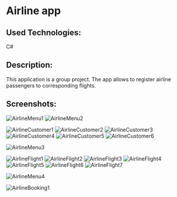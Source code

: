 # Airline app

## Used Technologies:
C#

## Description:
This application is a group project. The app allows to register airline passengers to corresponding flights.

## Screenshots:

![AirlineMenu1](https://github.com/evgeniya-zhukova/Airline_app/blob/main/Screenshots/AirlineMenu1.png)
![AirlineMenu2](https://github.com/evgeniya-zhukova/Airline_app/blob/main/Screenshots/AirlineMenu2.png)

![AirlineCustomer1](https://github.com/evgeniya-zhukova/Airline_app/blob/main/Screenshots/AirlineCustomer1.png)
![AirlineCustomer2](https://github.com/evgeniya-zhukova/Airline_app/blob/main/Screenshots/AirlineCustomer2.png)
![AirlineCustomer3](https://github.com/evgeniya-zhukova/Airline_app/blob/main/Screenshots/AirlineCustomer3.png)
![AirlineCustomer4](https://github.com/evgeniya-zhukova/Airline_app/blob/main/Screenshots/AirlineCustomer4.png)
![AirlineCustomer5](https://github.com/evgeniya-zhukova/Airline_app/blob/main/Screenshots/AirlineCustomer5.png)
![AirlineCustomer6](https://github.com/evgeniya-zhukova/Airline_app/blob/main/Screenshots/AirlineCustomer6.png)

![AirlineMenu3](https://github.com/evgeniya-zhukova/Airline_app/blob/main/Screenshots/AirlineMenu3.png)

![AirlineFlight1](https://github.com/evgeniya-zhukova/Airline_app/blob/main/Screenshots/AirlineFlight1.png)
![AirlineFlight2](https://github.com/evgeniya-zhukova/Airline_app/blob/main/Screenshots/AirlineFlight2.png)
![AirlineFlight3](https://github.com/evgeniya-zhukova/Airline_app/blob/main/Screenshots/AirlineFlight3.png)
![AirlineFlight4](https://github.com/evgeniya-zhukova/Airline_app/blob/main/Screenshots/AirlineFlight4.png)
![AirlineFlight5](https://github.com/evgeniya-zhukova/Airline_app/blob/main/Screenshots/AirlineFlight5.png)
![AirlineFlight6](https://github.com/evgeniya-zhukova/Airline_app/blob/main/Screenshots/AirlineFlight6.png)
![AirlineFlight7](https://github.com/evgeniya-zhukova/Airline_app/blob/main/Screenshots/AirlineFlight7.png)

![AirlineMenu4](https://github.com/evgeniya-zhukova/Airline_app/blob/main/Screenshots/AirlineMenu4.png)

![AirlineBooking1](https://github.com/evgeniya-zhukova/Airline_app/blob/main/Screenshots/AirlineBooking1.png)